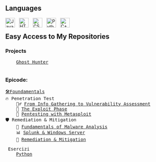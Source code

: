 ## Languages

<img align="left" alt="Java" width="30px" style="padding-right:10px;" src="https://cdn.jsdelivr.net/gh/devicons/devicon/icons/java/java-original.svg"/>
<img align="left" alt="HTML" width="30px" style="padding-right:10px;" src="https://cdn.jsdelivr.net/gh/devicons/devicon/icons/html5/html5-plain.svg" />
<img align="left" alt="CSS" width="30px" style="padding-right:10px;" src="https://cdn.jsdelivr.net/gh/devicons/devicon/icons/css3/css3-plain.svg" />
<img align="left" alt="Python" width="30px" style="padding-right:10px;" src="https://cdn.jsdelivr.net/gh/devicons/devicon/icons/python/python-plain.svg" />
<img align="left" alt="C++" width="30px" style="padding-right:10px;" src="https://cdn.jsdelivr.net/gh/devicons/devicon@latest/icons/cplusplus/cplusplus-plain.svg" />
<br/>

## Easy Access to My Repositories
<h3>Projects</h3>
<pre>
    <a href="https://github.com/Gigidotexe/WIP/blob/main/README.md">Ghost Hunter</a></br>
</pre>

### Epicode:
<pre>
<a href="https://github.com/Gigidotexe/Foundamentals">🛠️Foundamentals</a>
🔥 Penetration Test
    🕵️‍♂️ <a href="https://github.com/Gigidotexe/WIP/blob/main/README.md">From Info Gathering to Vulnerability Assessment</a>
    🏹 <a href="https://github.com/Gigidotexe/WIP/blob/main/README.md">The Exploit Phase</a>
    📌 <a href="https://github.com/Gigidotexe/WIP/blob/main/README.md">Pentesting with Metasploit</a>
🛡️ Remediation & Mitigation
    🔬 <a href="https://github.com/Gigidotexe/WIP/blob/main/README.md">Fundamentals of Malware Analysis</a>
    📊 <a href="https://github.com/Gigidotexe/WIP/blob/main/README.md">Splunk & Windows Server</a>
    🛑 <a href="https://github.com/Gigidotexe/WIP/blob/main/README.md">Remediation & Mitigation</a>
</pre>
<pre>
 Esercizi
    <a href="https://github.com/Gigidotexe/EserciziPythonEpicode">Python</a>
</pre>
